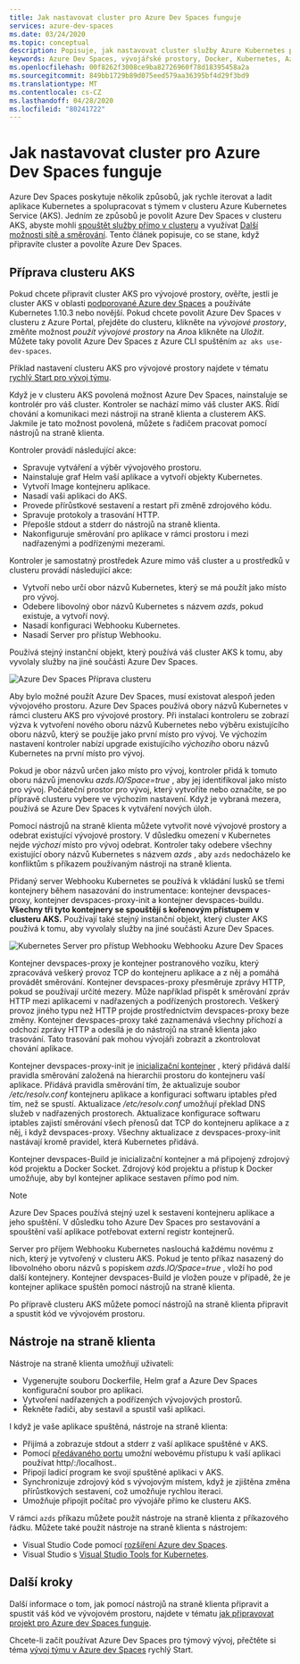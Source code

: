 ```yaml
---
title: Jak nastavovat cluster pro Azure Dev Spaces funguje
services: azure-dev-spaces
ms.date: 03/24/2020
ms.topic: conceptual
description: Popisuje, jak nastavovat cluster služby Azure Kubernetes pro Azure Dev Spaces funguje.
keywords: Azure Dev Spaces, vývojářské prostory, Docker, Kubernetes, Azure, AKS, Azure Kubernetes Service, kontejnery
ms.openlocfilehash: 00f8262f3008ce9ba82726960f78d18395458a2a
ms.sourcegitcommit: 849bb1729b89d075eed579aa36395bf4d29f3bd9
ms.translationtype: MT
ms.contentlocale: cs-CZ
ms.lasthandoff: 04/28/2020
ms.locfileid: "80241722"
---
```

# <a name="how-setting-up-a-cluster-for-azure-dev-spaces-works"></a>Jak nastavovat cluster pro Azure Dev Spaces funguje

Azure Dev Spaces poskytuje několik způsobů, jak rychle iterovat a ladit aplikace Kubernetes a spolupracovat s týmem v clusteru Azure Kubernetes Service (AKS). Jedním ze způsobů je povolit Azure Dev Spaces v clusteru AKS, abyste mohli [spouštět služby přímo v clusteru][how-it-works-up] a využívat [Další možnosti sítě a směrování][how-it-works-routing]. Tento článek popisuje, co se stane, když připravíte cluster a povolíte Azure Dev Spaces.

## <a name="prepare-your-aks-cluster"></a>Příprava clusteru AKS

Pokud chcete připravit cluster AKS pro vývojové prostory, ověřte, jestli je cluster AKS v oblasti [podporované Azure dev Spaces][supported-regions] a používáte Kubernetes 1.10.3 nebo novější. Pokud chcete povolit Azure Dev Spaces v clusteru z Azure Portal, přejděte do clusteru, klikněte na *vývojové prostory*, změňte možnost *použít vývojové prostory* na *Ano*a klikněte na *Uložit*. Můžete taky povolit Azure Dev Spaces z Azure CLI spuštěním `az aks use-dev-spaces`.

Příklad nastavení clusteru AKS pro vývojové prostory najdete v tématu [rychlý Start pro vývoj týmu][quickstart-team].

Když je v clusteru AKS povolená možnost Azure Dev Spaces, nainstaluje se kontrolér pro váš cluster. Kontroler se nachází mimo váš cluster AKS. Řídí chování a komunikaci mezi nástroji na straně klienta a clusterem AKS. Jakmile je tato možnost povolená, můžete s řadičem pracovat pomocí nástrojů na straně klienta.

Kontroler provádí následující akce:

* Spravuje vytváření a výběr vývojového prostoru.
* Nainstaluje graf Helm vaší aplikace a vytvoří objekty Kubernetes.
* Vytvoří Image kontejneru aplikace.
* Nasadí vaši aplikaci do AKS.
* Provede přírůstkové sestavení a restart při změně zdrojového kódu.
* Spravuje protokoly a trasování HTTP.
* Přepošle stdout a stderr do nástrojů na straně klienta.
* Nakonfiguruje směrování pro aplikace v rámci prostoru i mezi nadřazenými a podřízenými mezerami.

Kontroler je samostatný prostředek Azure mimo váš cluster a u prostředků v clusteru provádí následující akce:

* Vytvoří nebo určí obor názvů Kubernetes, který se má použít jako místo pro vývoj.
* Odebere libovolný obor názvů Kubernetes s názvem *azds*, pokud existuje, a vytvoří nový.
* Nasadí konfiguraci Webhooku Kubernetes.
* Nasadí Server pro přístup Webhooku.

Používá stejný instanční objekt, který používá váš cluster AKS k tomu, aby vyvolaly služby na jiné součásti Azure Dev Spaces.

![Azure Dev Spaces Příprava clusteru](media/how-dev-spaces-works/prepare-cluster.svg)

Aby bylo možné použít Azure Dev Spaces, musí existovat alespoň jeden vývojového prostoru. Azure Dev Spaces používá obory názvů Kubernetes v rámci clusteru AKS pro vývojové prostory. Při instalaci kontroleru se zobrazí výzva k vytvoření nového oboru názvů Kubernetes nebo výběru existujícího oboru názvů, který se použije jako první místo pro vývoj. Ve výchozím nastavení kontroler nabízí upgrade existujícího *výchozího* oboru názvů Kubernetes na první místo pro vývoj.

Pokud je obor názvů určen jako místo pro vývoj, kontroler přidá k tomuto oboru názvů jmenovku *azds.IO/Space=true* , aby jej identifikoval jako místo pro vývoj. Počáteční prostor pro vývoj, který vytvoříte nebo označíte, se po přípravě clusteru vybere ve výchozím nastavení. Když je vybraná mezera, používá se Azure Dev Spaces k vytváření nových úloh.

Pomocí nástrojů na straně klienta můžete vytvořit nové vývojové prostory a odebrat existující vývojové prostory. V důsledku omezení v Kubernetes nejde *výchozí* místo pro vývoj odebrat. Kontroler taky odebere všechny existující obory názvů Kubernetes s názvem *azds* , aby `azds` nedocházelo ke konfliktům s příkazem používaným nástroji na straně klienta.

Přidaný server Webhooku Kubernetes se používá k vkládání lusků se třemi kontejnery během nasazování do instrumentace: kontejner devspaces-proxy, kontejner devspaces-proxy-init a kontejner devspaces-buildu. **Všechny tři tyto kontejnery se spouštějí s kořenovým přístupem v clusteru AKS.** Používají také stejný instanční objekt, který cluster AKS používá k tomu, aby vyvolaly služby na jiné součásti Azure Dev Spaces.

![Kubernetes Server pro přístup Webhooku Webhooku Azure Dev Spaces](media/how-dev-spaces-works/kubernetes-webhook-admission-server.svg)

Kontejner devspaces-proxy je kontejner postranového vozíku, který zpracovává veškerý provoz TCP do kontejneru aplikace a z něj a pomáhá provádět směrování. Kontejner devspaces-proxy přesměruje zprávy HTTP, pokud se používají určité mezery. Může například přispět k směrování zpráv HTTP mezi aplikacemi v nadřazených a podřízených prostorech. Veškerý provoz jiného typu než HTTP projde prostřednictvím devspaces-proxy beze změny. Kontejner devspaces-proxy také zaznamenává všechny příchozí a odchozí zprávy HTTP a odesílá je do nástrojů na straně klienta jako trasování. Tato trasování pak mohou vývojáři zobrazit a zkontrolovat chování aplikace.

Kontejner devspaces-proxy-init je [inicializační kontejner](https://kubernetes.io/docs/concepts/workloads/pods/init-containers/) , který přidává další pravidla směrování založená na hierarchii prostoru do kontejneru vaší aplikace. Přidává pravidla směrování tím, že aktualizuje soubor */etc/resolv.conf* kontejneru aplikace a konfiguraci softwaru iptables před tím, než se spustí. Aktualizace */etc/resolv.conf* umožňují překlad DNS služeb v nadřazených prostorech. Aktualizace konfigurace softwaru iptables zajistí směrování všech přenosů dat TCP do kontejneru aplikace a z něj, i když devspaces-proxy. Všechny aktualizace z devspaces-proxy-init nastávají kromě pravidel, která Kubernetes přidává.

Kontejner devspaces-Build je inicializační kontejner a má připojený zdrojový kód projektu a Docker Socket. Zdrojový kód projektu a přístup k Docker umožňuje, aby byl kontejner aplikace sestaven přímo pod ním.

> [!NOTE]
> Azure Dev Spaces používá stejný uzel k sestavení kontejneru aplikace a jeho spuštění. V důsledku toho Azure Dev Spaces pro sestavování a spouštění vaší aplikace potřebovat externí registr kontejnerů.

Server pro příjem Webhooku Kubernetes naslouchá každému novému z nich, který je vytvořený v clusteru AKS. Pokud je tento příkaz nasazený do libovolného oboru názvů s popiskem *azds.IO/Space=true* , vloží ho pod další kontejnery. Kontejner devspaces-Build je vložen pouze v případě, že je kontejner aplikace spuštěn pomocí nástrojů na straně klienta.

Po přípravě clusteru AKS můžete pomocí nástrojů na straně klienta připravit a spustit kód ve vývojovém prostoru.

## <a name="client-side-tooling"></a>Nástroje na straně klienta

Nástroje na straně klienta umožňují uživateli:
* Vygenerujte souboru Dockerfile, Helm graf a Azure Dev Spaces konfigurační soubor pro aplikaci.
* Vytvoření nadřazených a podřízených vývojových prostorů.
* Řekněte řadiči, aby sestavil a spustil vaši aplikaci.

I když je vaše aplikace spuštěná, nástroje na straně klienta:
* Přijímá a zobrazuje stdout a stderr z vaší aplikace spuštěné v AKS.
* Pomocí [předávaného portu](https://kubernetes.io/docs/tasks/access-application-cluster/port-forward-access-application-cluster/) umožní webovému přístupu k vaší aplikaci používat http\/:/localhost..
* Připojí ladicí program ke svojí spuštěné aplikaci v AKS.
* Synchronizuje zdrojový kód s vývojovým místem, když je zjištěna změna přírůstkových sestavení, což umožňuje rychlou iteraci.
* Umožňuje připojit počítač pro vývojáře přímo ke clusteru AKS.

V rámci `azds` příkazu můžete použít nástroje na straně klienta z příkazového řádku. Můžete také použít nástroje na straně klienta s nástrojem:

* Visual Studio Code pomocí [rozšíření Azure dev Spaces](https://marketplace.visualstudio.com/items?itemName=azuredevspaces.azds).
* Visual Studio s [Visual Studio Tools for Kubernetes](https://aka.ms/get-vsk8stools).

## <a name="next-steps"></a>Další kroky

Další informace o tom, jak pomocí nástrojů na straně klienta připravit a spustit váš kód ve vývojovém prostoru, najdete v tématu [jak připravovat projekt pro Azure dev Spaces funguje][how-it-works-prep].

Chcete-li začít používat Azure Dev Spaces pro týmový vývoj, přečtěte si téma [vývoj týmu v Azure dev Spaces][quickstart-team] rychlý Start.

[how-it-works-prep]: how-dev-spaces-works-prep.md
[how-it-works-routing]: how-dev-spaces-works-routing.md
[how-it-works-up]: how-dev-spaces-works-up.md
[supported-regions]: https://azure.microsoft.com/global-infrastructure/services/?products=kubernetes-service
[quickstart-team]: quickstart-team-development.md